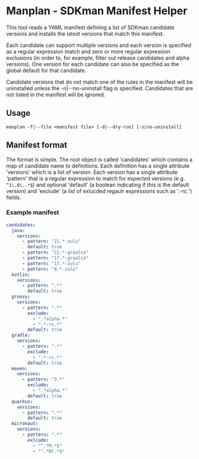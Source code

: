 # Manplan - SDKman Manifest Helper

This tool reads a YAML manifest defining a list of SDKman candidate
versions and installs the latest versions that match this manifest.

Each candidate can support multiple versions and each version is
specified as a regular expression match and zero or more regular
expression exclusions (in order to, for example, filter out release
candidates and alpha versions). One version for each candidate can
also be specified as the global default for that candidate.

Candidate versions that do not match one of the rules in the
manifest will be uninstalled unless the -n|--no-uninstall flag is
specified. Candidates that are not listed in the manifest will be
ignored.

## Usage

`manplan -f|--file <manifest file> [-d|--dry-run] [-n|no-uninstall]`

## Manifest format

The format is simple. The root object is called 'candidates' which
contains a map of candidate name to definitions. Each definition
has a single attribute 'versions' which is a list of version. Each
version has a single attribute 'pattern' that is a regular expression
to match for expected versions (e.g. `^1\.8\..*$`) and optional 'default'
(a boolean indicating if this is the default version) and 'exclude'
(a list of exlucded regaulr expressions such as '.*-rc.*') fields.

### Example manifest

```yaml
candidates:
  java:
    versions:
      - pattern: "21.*-zulu"
        default: true
      - pattern: "21.*-graalce"
      - pattern: "17.*-graalce"
      - pattern: "17.*-zulu"
      - pattern: "8.*-zulu"
  kotlin:
    versions:
      - pattern: ".*"
        default: true
  groovy:
    versions:
      - pattern: ".*"
        exclude:
          - ".*alpha.*"
          - ".*-rc.*"
        default: true
  gradle:
    versions:
      - pattern: ".*"
        exclude:
          - ".*-rc.*"
        default: true
  maven:
    versions:
      - pattern: "3.*"
        exclude:
          - ".*alpha.*"
        default: true
  quarkus:
    versions:
      - pattern: ".*"
        default: true
  micronaut:
    versions:
      - pattern: ".*"
        exlcude:
          - "^.*M.*$"
          - "^.*RC.*$"
```
